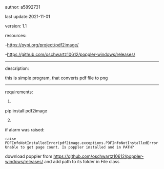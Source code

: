author: a5892731

last update:2021-11-01

version: 1.1

resources:

-https://pypi.org/project/pdf2image/

-https://github.com/oschwartz10612/poppler-windows/releases/


------------------------------

description:

this is simple program, that converts pdf file to png

------------------------------

requirements:

1) 
pip install pdf2image

2)
if alarm was raised:

    raise PDFInfoNotInstalledError(pdf2image.exceptions.PDFInfoNotInstalledError: Unable to get page count. Is poppler installed and in PATH?
    
download poppler from https://github.com/oschwartz10612/poppler-windows/releases/ and add path to its folder in File class


